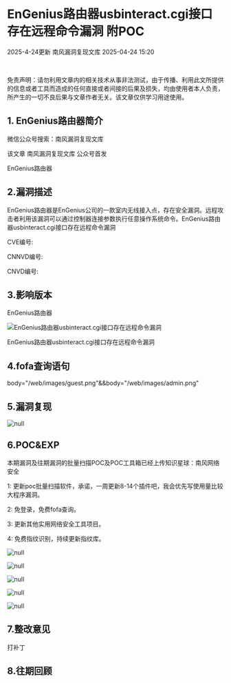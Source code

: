 #  EnGenius路由器usbinteract.cgi接口存在远程命令漏洞 附POC   
2025-4-24更新  南风漏洞复现文库   2025-04-24 15:20  
  
   
  
  
免责声明：请勿利用文章内的相关技术从事非法测试，由于传播、利用此文所提供的信息或者工具而造成的任何直接或者间接的后果及损失，均由使用者本人负责，所产生的一切不良后果与文章作者无关。该文章仅供学习用途使用。  
## 1. EnGenius路由器简介  
  
微信公众号搜索：南风漏洞复现文库  
  
该文章 南风漏洞复现文库 公众号首发  
  
EnGenius路由器  
## 2.漏洞描述  
  
EnGenius路由器是EnGenius公司的一款室内无线接入点，存在安全漏洞。远程攻击者利用该漏洞可以通过控制器连接参数执行任意操作系统命令。EnGenius路由器usbinteract.cgi接口存在远程命令漏洞  
  
CVE编号:  
  
CNNVD编号:  
  
CNVD编号:  
## 3.影响版本  
  
EnGenius路由器  
  
![EnGenius路由器usbinteract.cgi接口存在远程命令漏洞](https://mmbiz.qpic.cn/sz_mmbiz_png/HsJDm7fvc3bbfP5jdUchWkb4vWCGjcdk6g2ficgOzhZicoOdQ6Kt0azIzlWhJAxoqBMV0tO2RVaaEUBnybYHrtpA/640?wx_fmt=png&from=appmsg "null")  
  
EnGenius路由器usbinteract.cgi接口存在远程命令漏洞  
## 4.fofa查询语句  
  
body="/web/images/guest.png"&&body="/web/images/admin.png"  
## 5.漏洞复现  
  
![](https://mmbiz.qpic.cn/sz_mmbiz_jpg/HsJDm7fvc3bbfP5jdUchWkb4vWCGjcdkeTibEG04oD5j9HNk1eTPMwFaaJicav4djeWnmYBL9g7HYDDic4WWSfg2Q/640?wx_fmt=jpeg&from=appmsg "null")  
  
## 6.POC&EXP  
  
本期漏洞及往期漏洞的批量扫描POC及POC工具箱已经上传知识星球：南风网络安全  
  
  
1: 更新poc批量扫描软件，承诺，一周更新8-14个插件吧，我会优先写使用量比较大程序漏洞。  
  
  
2: 免登录，免费fofa查询。  
  
  
3: 更新其他实用网络安全工具项目。  
  
  
4: 免费指纹识别，持续更新指纹库。  
  
![](https://mmbiz.qpic.cn/sz_mmbiz_jpg/HsJDm7fvc3bbfP5jdUchWkb4vWCGjcdk2XicfoKwkV8Nw6RDGNgia4JaUxcMvnprAtc9ictggeXKrOpynlibRprPag/640?wx_fmt=jpeg&from=appmsg "null")  
  
  
  
![](https://mmbiz.qpic.cn/sz_mmbiz_jpg/HsJDm7fvc3bbfP5jdUchWkb4vWCGjcdkwNtPUOptdfszVEyiabxPVhYAwQiawEMhC3Hbr3uHe2gcXuzhQFHicHUqg/640?wx_fmt=jpeg&from=appmsg "null")  
  
  
  
![](https://mmbiz.qpic.cn/sz_mmbiz_jpg/HsJDm7fvc3bbfP5jdUchWkb4vWCGjcdkb31uyibbNiaWfVCkdricQeTH84kU73BQM2cyzVxArvRiaOGvU2FTrkG56w/640?wx_fmt=jpeg&from=appmsg "null")  
  
  
  
![](https://mmbiz.qpic.cn/sz_mmbiz_jpg/HsJDm7fvc3bbfP5jdUchWkb4vWCGjcdk3y8WS6ibN7bibMpibNibODRxIN5zvvicSsBszjEHmOj68sGDOfyicqic4JmCQ/640?wx_fmt=jpeg&from=appmsg "null")  
  
  
  
![](https://mmbiz.qpic.cn/sz_mmbiz_jpg/HsJDm7fvc3bbfP5jdUchWkb4vWCGjcdkok2RAKm3dhyOM3PF1R3PGSq36n84SrwbCMFiaE2g082nrU7RGrP7kdA/640?wx_fmt=jpeg&from=appmsg "null")  
  
## 7.整改意见  
  
打补丁  
## 8.往期回顾  
  
  
   
  
  
  
